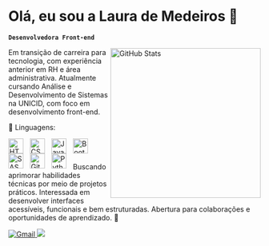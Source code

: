 # Olá, eu sou a Laura de Medeiros 👋

**`Desenvolvedora Front-end`**

<img 
      align="right" 
      alt="GitHub Stats" 
      min-width="350px" 
      max-width="350px" 
      width="300px"
      src="https://github-readme-stats.vercel.app/api/top-langs/?username=LauraMdrs&layout=donut-vertical&card_width=400&border_color=0d1117&title_color=711ce6&text_color=FFFFFF&bg_color=0d1117" 
  />

<!-- <img src="https://raw.githubusercontent.com/MicaelliMedeiros/micaellimedeiros/master/image/computer-illustration.png" alt="ilustração de um computador" min-width="260px" max-width="220px" width="220px" align="right" margin="20rem">
<br> -->

<p align="left"> 
  Em transição de carreira para tecnologia, com experiência anterior em RH e área administrativa. Atualmente cursando Análise e Desenvolvimento de Sistemas na UNICID, com foco em desenvolvimento front-end.
</p>

<p align="left" style="font_color=320c84">
  🦄 Linguagens:
  <br>
  
  <img 
    align="left" 
    alt="HTML"
    title="HTML" 
    width="30px" 
    style="padding-right: 10px;" 
    src="https://cdn.jsdelivr.net/gh/devicons/devicon@latest/icons/html5/html5-original.svg" 
/>
  <img 
    align="left" 
    alt="CSS" 
    title="CSS"
    width="30px" 
    style="padding-right: 10px;" 
    src="https://cdn.jsdelivr.net/gh/devicons/devicon@latest/icons/css3/css3-original.svg" 
/>
<img 
    align="left" 
    alt="JavaScript" 
    title="JavaScript"
    width="30px" 
    style="padding-right: 10px;" 
    src="https://cdn.jsdelivr.net/gh/devicons/devicon@latest/icons/javascript/javascript-original.svg" 
/>
<img 
    align="left" 
    alt="Bootstrap"
    title="Bootstrap" 
    width="30px" 
    style="padding-right: 10px;" 
    src="https://cdn.jsdelivr.net/gh/devicons/devicon@latest/icons/bootstrap/bootstrap-original.svg" 
/>
<img 
    align="left" 
    alt="SASS" 
    title="SASS"
    width="30px" 
    style="padding-right: 10px;" 
    src="https://cdn.jsdelivr.net/gh/devicons/devicon@latest/icons/sass/sass-original.svg" 
/>
<img 
    align="left" 
    alt="Git" 
    title="Git"
    width="30px" 
    style="padding-right: 10px;" 
    src="https://cdn.jsdelivr.net/gh/devicons/devicon@latest/icons/git/git-original.svg" 
/>
<img 
    align="left" 
    alt="Python" 
    title="Python"
    width="30px" 
    style="padding-right: 10px;" 
    src="https://cdn.jsdelivr.net/gh/devicons/devicon@latest/icons/python/python-original.svg" 
/>
</p>

<br>
<br>
  
<p align="left">
  Buscando aprimorar habilidades técnicas por meio de projetos práticos. Interessada em desenvolver interfaces acessíveis, funcionais e bem estruturadas. Abertura para colaborações e oportunidades de aprendizado. 🚀
</p>


<p align="left">
  <a href = "mailto:lauramdrsa@gmail.com"><img src="https://img.shields.io/badge/-Gmail-FF0000?style=for-the-badge&labelColor=FF0000&logo=gmail&logoColor=white&link=LINK-DO-SEU-GMAIL" alt="Gmail"/>
  <a href="https://www.linkedin.com/in/laurademedeirosalves/" target="_blank"><img src="https://img.shields.io/badge/-LinkedIn-%230077B5?style=for-the-badge&logo=linkedin&logoColor=white" target="_blank"></a>
</p>
